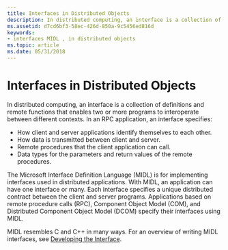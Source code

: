 ```yaml
---
title: Interfaces in Distributed Objects
description: In distributed computing, an interface is a collection of definitions and remote functions that enables two or more programs to interoperate between different contexts.
ms.assetid: d7cd6bf3-58ec-426d-850a-9c5456ed816d
keywords:
- interfaces MIDL , in distributed objects
ms.topic: article
ms.date: 05/31/2018
---
```


# Interfaces in Distributed Objects

In distributed computing, an interface is a collection of definitions and remote functions that enables two or more programs to interoperate between different contexts. In an RPC application, an interface specifies:

-   How client and server applications identify themselves to each other.
-   How data is transmitted between client and server.
-   Remote procedures that the client application can call.
-   Data types for the parameters and return values of the remote procedures.

The Microsoft Interface Definition Language (MIDL) is for implementing interfaces used in distributed applications. With MIDL, an application can have one interface or many. Each interface specifies a unique distributed contract between the client and server programs. Applications based on remote procedure calls (RPC), Component Object Model (COM), and Distributed Component Object Model (DCOM) specify their interfaces using MIDL.

MIDL resembles C and C++ in many ways. For an overview of writing MIDL interfaces, see [Developing the Interface](https://msdn.microsoft.com/library/windows/desktop/aa373635).

 

 




